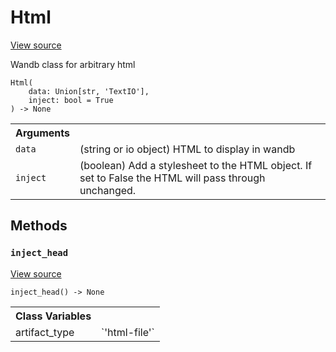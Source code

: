# Html

<!-- Insert buttons and diff -->




<a target="_blank" href="https://charlesfrye.gitbook.io/docs-box/ref/sdk/data_types.py">View source</a>



Wandb class for arbitrary html

<pre><code>Html(
    data: Union[str, 'TextIO'],
    inject: bool = True
) -> None</code></pre>



<!-- Placeholder for "Used in" -->


<!-- Tabular view -->
<table>
<tr><th>Arguments</th></tr>

<tr>
<td>
<code>data</code>
</td>
<td>
(string or io object) HTML to display in wandb
</td>
</tr><tr>
<td>
<code>inject</code>
</td>
<td>
(boolean) Add a stylesheet to the HTML object.  If set
to False the HTML will pass through unchanged.
</td>
</tr>
</table>



## Methods

<h3 id="inject_head"><code>inject_head</code></h3>

<a target="_blank" href="https://charlesfrye.gitbook.io/docs-box/ref/sdk/data_types.py">View source</a>

<pre><code>inject_head() -> None</code></pre>








<!-- Tabular view -->
<table>
<tr><th>Class Variables</th></tr>

<tr>
<td>
artifact_type<a id="artifact_type"></a>
</td>
<td>
`'html-file'`
</td>
</tr>
</table>

